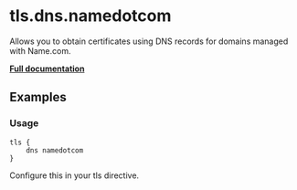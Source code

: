 # tls.dns.namedotcom

Allows you to obtain certificates using DNS records for domains managed with Name.com.

**[Full documentation](https://github.com/tmpim/dnsproviders/blob/master/README.md)**

## Examples

### Usage

``` casketfile
tls {
    dns namedotcom
}
```

Configure this in your tls directive.

